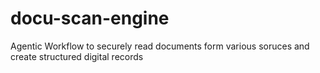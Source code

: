 # docu-scan-engine
Agentic Workflow to securely read documents form various soruces and create structured digital records
